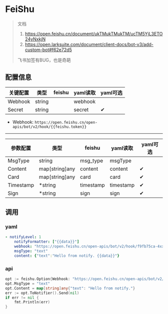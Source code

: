 # FeiShu

> 文档 
>   1. https://open.feishu.cn/document/ukTMukTMukTM/ucTM5YjL3ETO24yNxkjN
>   2. https://open.larksuite.com/document/client-docs/bot-v3/add-custom-bot#f62e72d5
> 
> 飞书加签有BUG，也是奇葩 

## 配置信息

| 关键配置    | 类型     | feishu | yaml读取  | yaml可选 |
|---------|--------|--------|---------|--------|
| Webhook | string |        | webhook |        |
| Secret  | string |        | secret  | ✔      |

- Webhook: `https://open.feishu.cn/open-apis/bot/v2/hook/{{feishu.token}}`

---

| 参数配置      | 类型             | feishu    | yaml读取    | yaml可选 |
|-----------|----------------|-----------|-----------|--------|
| MsgType   | string         | msg_type  | msgType   |        |
| Content   | map[string]any | content   | content   | ✔      |
| Card      | map[string]any | card      | card      | ✔      |
| Timestamp | *string        | timestamp | timestamp | ✔      |
| Sign      | *string        | sign      | sign      | ✔      |

## 调用
### yaml

```yaml
- notifyLevel: 1
    notifyFormatter: ["{{data}}"]
    webhook: "https://open.feishu.cn/open-apis/bot/v2/hook/f9fb75ca-4xxxxxxx"
    msgType: "text"
    content: {"text":"Hello from notify. {{data}}"}
```

### api

```go
opt := feishu.Option{Webhook: "https://open.feishu.cn/open-apis/bot/v2/hook/f9fb75ca-4xxxxxxx"}
opt.MsgType = "text"
opt.Content = map[string]any{"text": "Hello from notify."}
err := opt.ToNotifier().Send(nil)
if err != nil {
    fmt.Println(err)
}
```